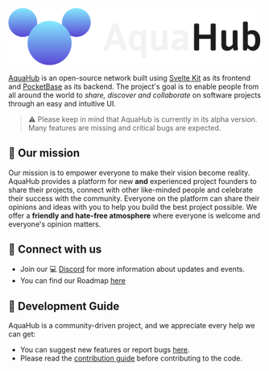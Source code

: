 <p align="center">
    <a href="https://aquahub.studio" target="_blank" rel="noopener">
        <img src="static/images/BannerMixed.png" alt="AquaHub - The network for projects" />
    </a>
</p>

[AquaHub](https://aquahub.studio) is an open-source network built using [Svelte Kit](https://github.com/sveltejs/kit) as its frontend and [PocketBase](https://github.com/pocketbase/pocketbase) as its backend. The project's goal is to enable people from all around the world to _share, discover and collaborate_ on software projects through an easy and intuitive UI.
> ⚠️ Please keep in mind that AquaHub is currently in its alpha version. Many features are missing and critical bugs are expected.

## 🚀 Our mission
Our mission is to empower everyone to make their vision become reality. AquaHub provides a platform for new **and** experienced project founders to share their projects, connect with other like-minded people and celebrate their success with the community. Everyone on the platform can share their opinions and ideas with you to help you build the best project possible. We offer a **friendly and hate-free atmosphere** where everyone is welcome and everyone's opinion matters.

## 🚢 Connect with us
- Join our 💻 [Discord](https://https://discord.gg/PDWbT7DkPU) for more information about updates and events.
- You can find our Roadmap [here]()

## 👷 Development Guide
AquaHub is a community-driven project, and we appreciate every help we can get:
- You can suggest new features or report bugs [here](https://github.com/AquaHubStudio/AquaHub/issues).
- Please read the [contribution guide](Contributing.md) before contributing to the code.
